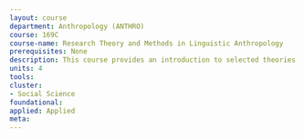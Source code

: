 ```yaml
---
layout: course 
department: Anthropology (ANTHRO)
course: 169C
course-name: Research Theory and Methods in Linguistic Anthropology
prerequisites: None
description: This course provides an introduction to selected theories and methods in Linguistic Anthropology, with a focus on topics of relevance to ethnographic fieldwork. Readings and lectures are organized into three modules - Linguistic categories and their consequences for thought, the effects of social context on meaning, and the empirical basis of research on language.
units: 4
tools: 
cluster:
- Social Science
foundational: 
applied: Applied
meta: 
---
```

